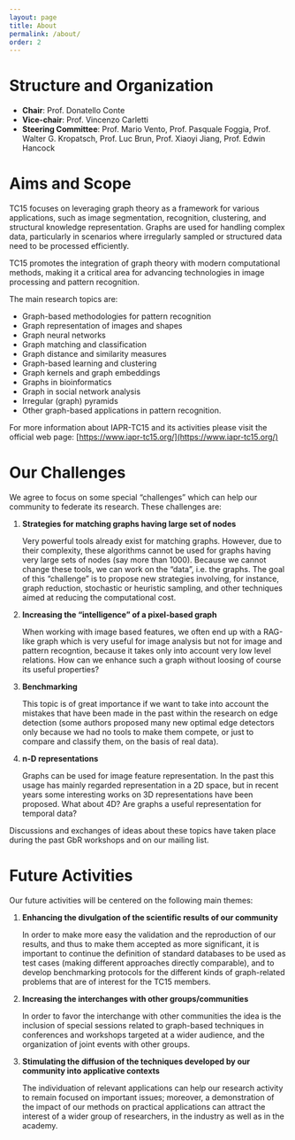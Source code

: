 ```yaml
---
layout: page
title: About
permalink: /about/
order: 2
---
```


# Structure and Organization 

- **Chair**: Prof. Donatello Conte
- **Vice-chair**: Prof. Vincenzo Carletti
- **Steering Committee**: Prof. Mario Vento, Prof. Pasquale Foggia, Prof. Walter G. Kropatsch, Prof. Luc Brun, Prof. Xiaoyi Jiang, Prof. Edwin Hancock

# Aims and Scope

TC15 focuses on leveraging graph theory as a framework for various applications, such as image segmentation, recognition, clustering, and structural knowledge representation. Graphs are used for handling complex data, particularly in scenarios where irregularly sampled or structured data need to be processed efficiently.

TC15 promotes the integration of graph theory with modern computational methods, making it a critical area for advancing technologies in image processing and pattern recognition.

The main research topics are:
- Graph-based methodologies for pattern recognition
- Graph representation of images and shapes
- Graph neural networks
- Graph matching and classification
- Graph distance and similarity measures
- Graph-based learning and clustering
- Graph kernels and graph embeddings
- Graphs in bioinformatics
- Graph in social network analysis
- Irregular (graph) pyramids
- Other graph-based applications in pattern recognition.

For more information about IAPR-TC15 and its activities please visit the official web page: [https://www.iapr-tc15.org/](https://www.iapr-tc15.org/)

# Our Challenges

We agree to focus on some special “challenges” which can help our community to federate its research. These challenges are:

1. **Strategies for matching graphs having large set of nodes**

    Very powerful tools already exist for matching graphs. However, due to their complexity, these algorithms cannot be used for graphs having very large sets of nodes (say more than 1000). Because we cannot change these tools, we can work on the “data”, i.e. the graphs. The goal of this “challenge” is to propose new strategies involving, for instance, graph reduction, stochastic or heuristic sampling, and other techniques aimed at reducing the computational cost.

2. **Increasing the “intelligence” of a pixel-based graph**

    When working with image based features, we often end up with a RAG-like graph which is very useful for image analysis but not for image and pattern recogntion, because it takes only into account very low level relations. How can we enhance such a graph without loosing of course its useful properties?

3. **Benchmarking**

    This topic is of great importance if we want to take into account the mistakes that have been made in the past within the research on edge detection (some authors proposed many new optimal edge detectors only because we had no tools to make them compete, or just to compare and classify them, on the basis of real data).
 
4. **n-D representations**

    Graphs can be used for image feature representation. In the past this usage has mainly regarded representation in a 2D space, but in recent years some interesting works on 3D representations have been proposed. What about 4D? Are graphs a useful representation for temporal data?

Discussions and exchanges of ideas about these topics have taken place during the past GbR workshops and on our mailing list.

# Future Activities

Our future activities will be centered on the following main themes:

1. **Enhancing the divulgation of the scientific results of our community**

    In order to make more easy the validation and the reproduction of our results, and thus to make them accepted as more significant, it is important to continue the definition of standard databases to be used as test cases (making different approaches directly comparable), and to develop benchmarking protocols for the different kinds of graph-related problems that are of interest for the TC15 members.

2. **Increasing the interchanges with other groups/communities**

    In order to favor the interchange with other communities the idea is the inclusion of special sessions related to graph-based techniques in conferences and workshops targeted at a wider audience, and the organization of joint events with other groups.

3. **Stimulating the diffusion of the techniques developed by our community into applicative contexts**

    The individuation of relevant applications can help our research activity to remain focused on important issues; moreover, a demonstration of the impact of our methods on practical applications can attract the interest of a wider group of researchers, in the industry as well as in the academy.
